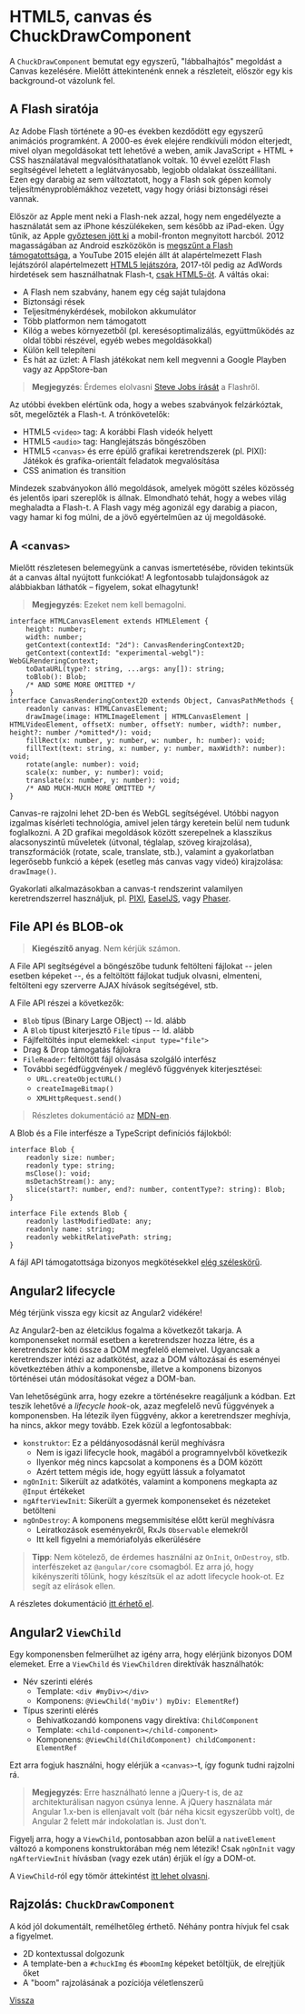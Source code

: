 # HTML5, canvas és ChuckDrawComponent

A `ChuckDrawComponent` bemutat egy egyszerű, "lábbalhajtós" megoldást a Canvas kezelésére. Mielőtt áttekintenénk ennek a részleteit, először egy kis background-ot vázolunk fel.


## A Flash siratója

Az Adobe Flash története a 90-es években kezdődött egy egyszerű animációs programként. A 2000-es évek elejére rendkívüli módon elterjedt, mivel olyan megoldásokat tett lehetővé a weben, amik JavaScript + HTML + CSS használatával megvalósíthatatlanok voltak. 10 évvel ezelőtt Flash segítségével lehetett a leglátványosabb, legjobb oldalakat összeállítani. Ezen egy darabig az sem változtatott, hogy a Flash sok gépen komoly teljesítményproblémákhoz vezetett, vagy hogy óriási biztonsági rései vannak.

Először az Apple ment neki a Flash-nek azzal, hogy nem engedélyezte a használatát sem az iPhone készülékeken, sem később az iPad-eken.
Úgy tűnik, az Apple [győztesen jött ki](https://techcrunch.com/2012/06/30/steve-jobs-war-against-flash/) a mobil-fronton megnyitott harcból.
2012 magasságában az Android eszközökön is [megszűnt a Flash támogatottsága](http://www.digitaltrends.com/android/adobe-flash-for-android-gone-with-barely-a-whimper/),
a YouTube 2015 elején állt át alapértelmezett Flash lejátszóról alapértelmezett [HTML5 lejátszóra](https://youtube-eng.googleblog.com/2015/01/youtube-now-defaults-to-html5_27.html),
2017-től pedig az AdWords hirdetések sem használhatnak Flash-t, [csak HTML5-öt](https://plus.google.com/+GoogleAds/posts/dYSJRrrgNjk).
A váltás okai:

- A Flash nem szabvány, hanem egy cég saját tulajdona
- Biztonsági rések
- Teljesítménykérdések, mobilokon akkumulátor
- Több platformon nem támogatott
- Kilóg a webes környezetből (pl. keresésoptimalizálás, együttműködés az oldal többi részével, egyéb webes megoldásokkal)
- Külön kell telepíteni
- És hát az üzlet: A Flash játékokat nem kell megvenni a Google Playben vagy az AppStore-ban

> **Megjegyzés**: Érdemes elolvasni [Steve Jobs írását](https://www.apple.com/hotnews/thoughts-on-flash/) a Flashről.

Az utóbbi években elértünk oda, hogy a webes szabványok felzárkóztak, sőt, megelőzték a Flash-t. A trónkövetelők:

- HTML5 `<video>` tag: A korábbi Flash videók helyett
- HTML5 `<audio>` tag: Hanglejátszás böngészőben
- HTML5 `<canvas>` és erre épülő grafikai keretrendszerek (pl. PIXI): Játékok és grafika-orientált feladatok megvalósítása
- CSS animation és transition

Mindezek szabványokon álló megoldások, amelyek mögött széles közösség és jelentős ipari szereplők is állnak.
Elmondható tehát, hogy a webes világ meghaladta a Flash-t. A Flash vagy még agonizál egy darabig a piacon, vagy hamar ki fog múlni, de a jövő egyértelműen az új megoldásoké.


## A `<canvas>`

Mielőtt részletesen belemegyünk a canvas ismertetésébe, röviden tekintsük át a canvas által nyújtott funkciókat! A legfontosabb tulajdonságok az alábbiakban láthatók – figyelem, sokat elhagytunk!

> **Megjegyzés**: Ezeket nem kell bemagolni.

```
interface HTMLCanvasElement extends HTMLElement {
	height: number;
	width: number;
	getContext(contextId: "2d"): CanvasRenderingContext2D;
	getContext(contextId: "experimental-webgl"): WebGLRenderingContext;
	toDataURL(type?: string, ...args: any[]): string;
	toBlob(): Blob;
	/* AND SOME MORE OMITTED */
}
interface CanvasRenderingContext2D extends Object, CanvasPathMethods {
	readonly canvas: HTMLCanvasElement;
	drawImage(image: HTMLImageElement | HTMLCanvasElement | HTMLVideoElement, offsetX: number, offsetY: number, width?: number, height?: number /*omitted*/): void;
	fillRect(x: number, y: number, w: number, h: number): void;
	fillText(text: string, x: number, y: number, maxWidth?: number): void;
	rotate(angle: number): void;
	scale(x: number, y: number): void;
	translate(x: number, y: number): void;
	/* AND MUCH-MUCH MORE OMITTED */
}
```

Canvas-re rajzolni lehet 2D-ben és WebGL segítségével. Utóbbi nagyon izgalmas kísérleti technológia, amivel jelen tárgy keretein belül nem tudunk foglalkozni. A 2D grafikai megoldások között szerepelnek a klasszikus alacsonyszintű műveletek (útvonal, téglalap, szöveg kirajzolása), transzformációk (rotate, scale, translate, stb.), valamint a gyakorlatban legerősebb funkció a képek (esetleg más canvas vagy videó) kirajzolása: `drawImage()`.

Gyakorlati alkalmazásokban a canvas-t rendszerint valamilyen keretrendszerrel használjuk, pl. [PIXI](http://www.pixijs.com/), [EaselJS](http://www.createjs.com/easeljs), vagy [Phaser](http://phaser.io/).


## File API és BLOB-ok

> **Kiegészítő anyag**. Nem kérjük számon.

A File API segítségével a böngészőbe tudunk feltölteni fájlokat -- jelen esetben képeket --, és a feltöltött fájlokat tudjuk olvasni, elmenteni, feltölteni egy szerverre AJAX hívások segítségével, stb.

A File API részei a következők:

- `Blob` típus (Binary Large OBject) -- ld. alább
- A `Blob` típust kiterjesztő `File` típus -- ld. alább
- Fájlfeltöltés input elemekkel: `<input type="file">`
- Drag & Drop támogatás fájlokra
- `FileReader`: feltöltött fájl olvasása szolgáló interfész
- További segédfüggvények / meglévő függvények kiterjesztései:
	- `URL.createObjectURL()`
	- `createImageBitmap()`
	- `XMLHttpRequest.send()`

> Részletes dokumentáció az [MDN-en](https://developer.mozilla.org/en-US/docs/Web/API/File).

A Blob és a File interfésze a TypeScript definíciós fájlokból:

```
interface Blob {
	readonly size: number;
	readonly type: string;
	msClose(): void;
	msDetachStream(): any;
	slice(start?: number, end?: number, contentType?: string): Blob;
}

interface File extends Blob {
	readonly lastModifiedDate: any;
	readonly name: string;
	readonly webkitRelativePath: string;
}
```

A fájl API támogatottsága bizonyos megkötésekkel [elég széleskörű](http://caniuse.com/#feat=fileapi).


## Angular2 lifecycle

Még térjünk vissza egy kicsit az Angular2 vidékére!

Az Angular2-ben az életciklus fogalma a következőt takarja. A komponenseket normál esetben a keretrendszer hozza létre, és a keretrendszer köti össze a DOM megfelelő elemeivel. Ugyancsak a keretrendszer intézi az adatkötést, azaz a DOM változásai és eseményei következtében áthív a komponensbe, illetve a komponens bizonyos történései után módosításokat végez a DOM-ban.

Van lehetőségünk arra, hogy ezekre a történésekre reagáljunk a kódban. Ezt teszik lehetővé a *lifecycle hook*-ok, azaz megfelelő nevű függvények a komponensben. Ha létezik ilyen függvény, akkor a keretrendszer meghívja, ha nincs, akkor megy tovább. Ezek közül a legfontosabbak:

- `konstruktor`: Ez a példányosodásnál kerül meghívásra
	- Nem is igazi lifecycle hook, magából a programnyelvből következik
	- Ilyenkor még nincs kapcsolat a komponens és a DOM között
	- Azért tettem mégis ide, hogy együtt lássuk a folyamatot
- `ngOnInit`: Sikerült az adatkötés, valamint a komponens megkapta az `@Input` értékeket
- `ngAfterViewInit`: Sikerült a gyermek komponenseket és nézeteket betölteni
- `ngOnDestroy`: A komponens megsemmisítése előtt kerül meghívásra
	- Leiratkozások eseményekről, RxJs `Observable` elemekről
	- Itt kell figyelni a memóriafolyás elkerülésére

> **Tipp**: Nem kötelező, de érdemes használni az `OnInit`, `OnDestroy`, stb. interfészeket az `@angular/core` csomagból. Ez arra jó, hogy kikényszeríti tőlünk, hogy készítsük el az adott lifecycle hook-ot. Ez segít az elírások ellen.

A részletes dokumentáció [itt érhető el](https://angular.io/docs/ts/latest/guide/lifecycle-hooks.html).


## Angular2 `ViewChild`

Egy komponensben felmerülhet az igény arra, hogy elérjünk bizonyos DOM elemeket. Erre a `ViewChild` és `ViewChildren` direktívák használhatók:

- Név szerinti elérés
	- Template: `<div #myDiv></div>`
	- Komponens: `@ViewChild('myDiv') myDiv: ElementRef`)
- Típus szerinti elérés
	- Behivatkozandó komponens vagy direktíva: `ChildComponent`
	- Template: `<child-component></child-component>`
	- Komponens: `@ViewChild(ChildComponent) childComponent: ElementRef`

Ezt arra fogjuk használni, hogy elérjük a `<canvas>`-t, így fogunk tudni rajzolni rá.

> **Megjegyzés**: Erre használható lenne a jQuery-t is, de az architekturálisan nagyon csúnya lenne. A jQuery használata már Angular 1.x-ben is ellenjavalt volt (bár néha kicsit egyszerűbb volt), de Angular 2 felett már indokolatlan is. Just don't.

Figyelj arra, hogy a `ViewChild`, pontosabban azon belül a `nativeElement` változó a komponens konstruktorában még nem létezik! Csak `ngOnInit` vagy `ngAfterViewInit` hívásban (vagy ezek után) érjük el így a DOM-ot.

A `ViewChild`-ról egy tömör áttekintést [itt lehet olvasni](http://learnangular2.com/viewChild/).


## Rajzolás: `ChuckDrawComponent`

A kód jól dokumentált, remélhetőleg érthető. Néhány pontra hívjuk fel csak a figyelmet.

- 2D kontextussal dolgozunk
- A template-ben a `#chuckImg` és `#boomImg` képeket betöltjük, de elrejtjük őket
- A "boom" rajzolásának a pozíciója véletlenszerű


[Vissza](index.md)
